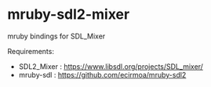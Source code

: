 # mruby-sdl2-mixer

mruby bindings for SDL_Mixer

Requirements:

 - SDL2_Mixer : https://www.libsdl.org/projects/SDL_mixer/
 - mruby-sdl : https://github.com/ecirmoa/mruby-sdl2
